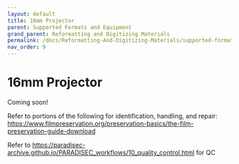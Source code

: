 ```yaml
---
layout: default
title: 16mm Projector
parent: Supported Formats and Equipment
grand_parent: Reformatting and Digitizing Materials
permalink: /docs/Reformatting-And-Digitizing-Materials/supported-formats-and-equipment/16mm/
nav_order: 9
---
```


# 16mm Projector

Coming soon!

Refer to portions of the following for identification, handling, and repair: 
https://www.filmpreservation.org/preservation-basics/the-film-preservation-guide-download

Refer to https://paradisec-archive.github.io/PARADISEC_workflows/10_quality_control.html for QC